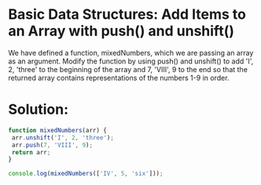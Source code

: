 # Basic Data Structures: Add Items to an Array with push() and unshift()
We have defined a function, mixedNumbers, which we are passing an array as an argument. Modify the function by using push() and unshift() to add 'I', 2, 'three' to the beginning of the array and 7, 'VIII', 9 to the end so that the returned array contains representations of the numbers 1-9 in order.
# Solution:
```javascript
function mixedNumbers(arr) {
 arr.unshift('I', 2, 'three');
 arr.push(7, 'VIII', 9);
 return arr;
}

console.log(mixedNumbers(['IV', 5, 'six']));
```
